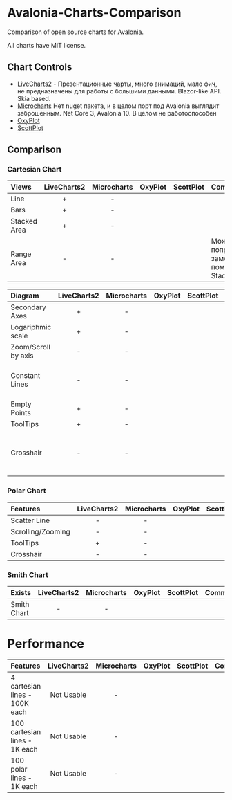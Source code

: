 # Avalonia-Charts-Comparison
Comparison of open source charts for Avalonia.

All charts have MIT license.

## Chart Controls
* [LiveCharts2](https://github.com/beto-rodriguez/LiveCharts2) - Презентационные чарты, много анимаций, мало фич, не предназначены для работы с большими данными. Blazor-like API. Skia based.
* [Microcharts](https://github.com/AvaloniaCommunity/Avalonia.Microcharts) Нет nuget пакета, и в целом порт под Avalonia выглядит заброшенным. Net Core 3, Avalonia 10. В целом не работоспособен
* [OxyPlot](https://github.com/oxyplot/oxyplot-avalonia)
* [ScottPlot](https://github.com/ScottPlot/ScottPlot)

## Comparison

### Cartesian Chart

Views        | LiveCharts2 | Microcharts | OxyPlot | ScottPlot | Comment
:----------- | :---------: | :---------: | :-----: | :-------: | :------
Line         |      +      |      -      |         |           |
Bars         |      +      |      -      |         |           |
Stacked Area |      +      |      -      |         |           |
Range Area   |      -      |      -      |         |           | Можно попробовать заменить с помощью Stacked Area

Diagram             | LiveCharts2 | Microcharts | OxyPlot | ScottPlot | Comment
:------------------ | :---------: | :---------: | :-----: | :-------: | :------
Secondary Axes      |      +      |      -      |         |           |
Logariphmic scale   |      +      |      -      |         |           |
Zoom/Scroll by axis |      -      |      -      |         |           |
Constant Lines      |      -      |      -      |         |           | Можно заменить обычной Line серией
Empty Points        |      +      |      -      |         |           |
ToolTips            |      +      |      -      |         |           |
Crosshair           |      -      |      -      |         |           | Тултип на максималках (не нужно точного попадания)

### Polar Chart

Features             | LiveCharts2 | Microcharts | OxyPlot | ScottPlot | Comment
:------------------- | :---------: | :---------: | :-----: | :-------: | :------
Scatter Line         |      -      |      -      |         |           |
Scrolling/Zooming    |      -      |      -      |         |           |
ToolTips             |      +      |      -      |         |           |
Crosshair            |      -      |      -      |         |           |

### Smith Chart

Exists              | LiveCharts2 | Microcharts | OxyPlot | ScottPlot | Comment
:------------------ | :---------: | :---------: | :-----: | :-------: | :------
Smith Chart         |      -      |      -      |         |           |

# Performance

Features                       | LiveCharts2 | Microcharts | OxyPlot | ScottPlot | Comment
:----------------------------- | :---------: | :---------: | :-----: | :-------: | :------
4 cartesian lines - 100K each  | Not Usable  |     -       |         |           |
100 cartesian lines - 1K each  | Not Usable  |     -       |         |           |
100 polar lines - 1K each      | Not Usable  |     -       |         |           |
